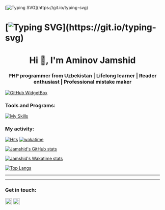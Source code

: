 [![Typing SVG](https://readme-typing-svg.demolab.com?font=Fira+Code&pause=1000&random=false&width=435&lines=Hi+👋+,+I'm+Aminov+Jamshid;Who+wants+to+change+the+world;With+making+fantastic+apps!)](https://git.io/typing-svg)

# [![Typing SVG](https://readme-typing-svg.demolab.com?font=Fira+Code&pause=1000&random=false&width=435&lines=Hi+👋+,+I'm+Aminov+Jamshid;Who+wants+to+change+the+world;With+making+fantastic+apps!)](https://git.io/typing-svg)


<h1 align="center">Hi 👋, I'm Aminov Jamshid</h1>
<h3 align="center">PHP programmer from Uzbekistan | Lifelong learner | Reader enthusiast | Professional mistake maker</h3>

[![GitHub WidgetBox](https://github-widgetbox.vercel.app/api/profile?username=AminovJamshid&data=followers,repositories,stars,commits&theme=dark)](https://github.com/AminovJamshid)

### Tools and Programs:
[![My Skills](https://skillicons.dev/icons?i=php,python,c,mysql,linux,bash,git,github,html,css,bootstrap,vscode,postman)](https://github.com/Aminovjamshid)

### My activity:
[![Hits](https://hits.sh/github.com/AminovJamshid.svg)](https://hits.sh/github.com/AminovJamshid/)
[![wakatime](https://wakatime.com/badge/user/f3fa33e4-63f2-46e4-882c-d9d7cf9c6d56.svg)](https://wakatime.com/@f3fa33e4-63f2-46e4-882c-d9d7cf9c6d56)

[![Jamshid's GitHub stats](https://github-readme-stats.vercel.app/api?username=AminovJamshid&count_private=true&show_icons=true&theme=react)](#)

[![Jamshid's Wakatime stats](https://github-readme-stats.vercel.app/api/wakatime?username=Werther&layout=compact&theme=react)](https://wakatime.com/@Werther)

[![Top Langs](https://github-readme-stats.vercel.app/api/top-langs/?username=AminovJamshid&layout=compact&theme=react&langs_count=7)](#)


---
---

### Get in touch:


[<img align="left" alt="telegram | Telegram" width="22px" src="https://cdn.jsdelivr.net/npm/simple-icons@3.13.0/icons/telegram.svg" />](https://t.me/Jamshid_NT)
[<img align="left" alt="gmail | Gmail" width="22px" src="https://cdn.jsdelivr.net/npm/simple-icons@3.13.0/icons/gmail.svg" />](mailto:aminovjamshid777@gmail.com)
